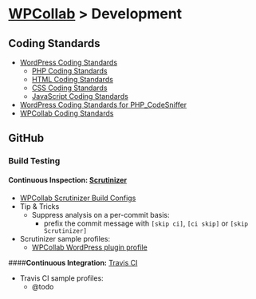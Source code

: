 # [WPCollab](https://github.com/WPCollab/WPCollab) > Development

## Coding Standards
- [WordPress Coding Standards](http://codex.wordpress.org/WordPress_Coding_Standards)
	- [PHP Coding Standards](http://make.wordpress.org/core/handbook/coding-standards/php/)
	- [HTML Coding Standards](http://make.wordpress.org/core/handbook/coding-standards/html/)
	- [CSS Coding Standards](http://make.wordpress.org/core/handbook/coding-standards/css/)
	- [JavaScript Coding Standards](http://make.wordpress.org/core/handbook/coding-standards/javascript/)
- [WordPress Coding Standards for PHP_CodeSniffer](https://github.com/WordPress-Coding-Standards/WordPress-Coding-Standards)
- [WPCollab Coding Standards](https://github.com/WPCollab/WPCollab/blob/master/development/code-standards_WPCollab.md)

## GitHub

### Build Testing

#### __Continuous Inspection:__ [Scrutinizer](https://scrutinizer-ci.com/)
- [WPCollab Scrutinizer Build Configs](https://github.com/WPCollab/WPCollab/blob/master/development/Scrutinizer/Scrutinizer_build-config.md)
- Tip & Tricks
	- Suppress analysis on a per-commit basis:
		- prefix the commit message with `[skip ci]`, `[ci skip]` or `[skip Scrutinizer]`
- Scrutinizer sample profiles:
	- [WPCollab WordPress plugin profile](https://github.com/WPCollab/WPCollab/blob/master/development/Scrutinizer/WPCollab_WP-plugin.scrutinizer.yml)

####__Continuous Integration:__ [Travis CI](https://travis-ci.org/)
- Travis CI sample profiles:
	- @todo
